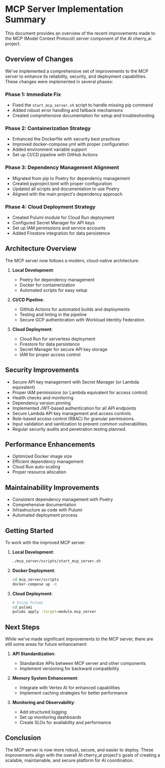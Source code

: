# MCP Server Implementation Summary

This document provides an overview of the recent improvements made to the MCP (Model Context Protocol) server component of the AI cherry_ai project.

## Overview of Changes

We've implemented a comprehensive set of improvements to the MCP server to enhance its reliability, security, and deployment capabilities. These changes were implemented in several phases:

### Phase 1: Immediate Fix

- Fixed the `start_mcp_server.sh` script to handle missing pip command
- Added robust error handling and fallback mechanisms
- Created comprehensive documentation for setup and troubleshooting

### Phase 2: Containerization Strategy

- Enhanced the Dockerfile with security best practices
- Improved docker-compose.yml with proper configuration
- Added environment variable support
- Set up CI/CD pipeline with GitHub Actions

### Phase 3: Dependency Management Alignment

- Migrated from pip to Poetry for dependency management
- Created pyproject.toml with proper configuration
- Updated all scripts and documentation to use Poetry
- Aligned with the main project's dependency approach

### Phase 4: Cloud Deployment Strategy

- Created Pulumi module for Cloud Run deployment
- Configured Secret Manager for API keys
- Set up IAM permissions and service accounts
- Added Firestore integration for data persistence

## Architecture Overview

The MCP server now follows a modern, cloud-native architecture:

1. **Local Development**:

   - Poetry for dependency management
   - Docker for containerization
   - Automated scripts for easy setup

2. **CI/CD Pipeline**:

   - GitHub Actions for automated builds and deployments
   - Testing and linting in the pipeline
   - Secure GCP authentication with Workload Identity Federation

3. **Cloud Deployment**:
   - Cloud Run for serverless deployment
   - Firestore for data persistence
   - Secret Manager for secure API key storage
   - IAM for proper access control

## Security Improvements

- Secure API key management with Secret Manager (or Lambda equivalent)
- Proper IAM permissions (or Lambda equivalent for access control)
- Health checks and monitoring
- Dependency version pinning
- Implemented JWT-based authentication for all API endpoints
- Secure Lambda API key management and access controls.
- Role-based access control (RBAC) for granular permissions.
- Input validation and sanitization to prevent common vulnerabilities.
- Regular security audits and penetration testing planned.

## Performance Enhancements

- Optimized Docker image size
- Efficient dependency management
- Cloud Run auto-scaling
- Proper resource allocation

## Maintainability Improvements

- Consistent dependency management with Poetry
- Comprehensive documentation
- Infrastructure as code with Pulumi
- Automated deployment process

## Getting Started

To work with the improved MCP server:

1. **Local Development**:

   ```bash
   ./mcp_server/scripts/start_mcp_server.sh
   ```

2. **Docker Deployment**:

   ```bash
   cd mcp_server/scripts
   docker-compose up -d
   ```

3. **Cloud Deployment**:
   ```bash
   # Using Pulumi
   cd pulumi
   pulumi apply -target=module.mcp_server
   ```

## Next Steps

While we've made significant improvements to the MCP server, there are still some areas for future enhancement:

1. **API Standardization**:

   - Standardize APIs between MCP server and other components
   - Implement versioning for backward compatibility

2. **Memory System Enhancement**:

   - Integrate with Vertex AI for enhanced capabilities
   - Implement caching strategies for better performance

3. **Monitoring and Observability**:
   - Add structured logging
   - Set up monitoring dashboards
   - Create SLOs for availability and performance

## Conclusion

The MCP server is now more robust, secure, and easier to deploy. These improvements align with the overall AI cherry_ai project's goals of creating a scalable, maintainable, and secure platform for AI coordination.

